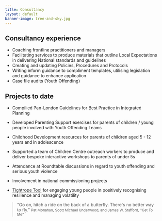 ```yaml
---
title: Consultancy
layout: default
banner-image: tree-and-sky.jpg
---
```


## Consultancy experience

  - Coaching frontline practitioners and managers
  - Facilitating services to produce materials that outline Local Expectations in delivering National standards and guidelines
  - Creating and updating Policies, Procedures and Protocols
  - Writing inform guidance to compliment templates, utilising legislation and guidance to enhance application
  - Case file audits (Youth Offending)


## Projects to date

  - Compilied Pan-London Guidelines for Best Practice in Integrated Planning
  - Developed Parenting Support exercises for parents of children / young people involved with Youth Offending Teams
  - Childhood Development resources for parents of children aged 5 - 12 years and in adolescence
  - Supported a team of Children Centre outreach workers to produce and deliver bespoke interactive workshops to parents of under 5s
  - Attendance at Roundtable discussions in regard to youth offending and serious youth violence
  - Involvement in national commissioning projects
  
  - [Tightrope Tool][tightrope] for engaging young people in positively recognising resilience and managing volatility

[tightrope]: /resources.md#tightrope



> "Go on, hitch a ride on the back of a butterfly. There's no better way to fly."
> <small>Pat Monahan, Scott Michael Underwood, and James W. Stafford, "Get To Me"</small>
